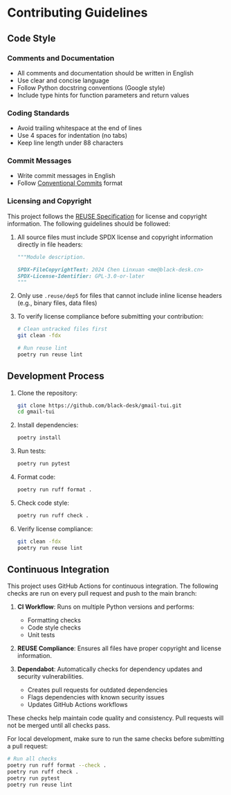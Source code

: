# Contributing Guidelines

## Code Style

### Comments and Documentation
- All comments and documentation should be written in English
- Use clear and concise language
- Follow Python docstring conventions (Google style)
- Include type hints for function parameters and return values

### Coding Standards
- Avoid trailing whitespace at the end of lines
- Use 4 spaces for indentation (no tabs)
- Keep line length under 88 characters

### Commit Messages
- Write commit messages in English
- Follow [Conventional Commits](https://www.conventionalcommits.org/) format

### Licensing and Copyright

This project follows the [REUSE Specification](https://reuse.software/spec/) for license and copyright information. The following guidelines should be followed:

1. All source files must include SPDX license and copyright information directly in file headers:
   ```python
   """Module description.

   SPDX-FileCopyrightText: 2024 Chen Linxuan <me@black-desk.cn>
   SPDX-License-Identifier: GPL-3.0-or-later
   """
   ```

2. Only use `.reuse/dep5` for files that cannot include inline license headers (e.g., binary files, data files)

3. To verify license compliance before submitting your contribution:
   ```bash
   # Clean untracked files first
   git clean -fdx

   # Run reuse lint
   poetry run reuse lint
   ```

## Development Process

1. Clone the repository:
   ```bash
   git clone https://github.com/black-desk/gmail-tui.git
   cd gmail-tui
   ```

2. Install dependencies:
   ```bash
   poetry install
   ```

3. Run tests:
   ```bash
   poetry run pytest
   ```

4. Format code:
   ```bash
   poetry run ruff format .
   ```

5. Check code style:
   ```bash
   poetry run ruff check .
   ```

6. Verify license compliance:
   ```bash
   git clean -fdx
   poetry run reuse lint
   ```

## Continuous Integration

This project uses GitHub Actions for continuous integration. The following checks are run on every pull request and push to the main branch:

1. **CI Workflow**: Runs on multiple Python versions and performs:
   - Formatting checks
   - Code style checks
   - Unit tests

2. **REUSE Compliance**: Ensures all files have proper copyright and license information.

3. **Dependabot**: Automatically checks for dependency updates and security vulnerabilities.
   - Creates pull requests for outdated dependencies
   - Flags dependencies with known security issues
   - Updates GitHub Actions workflows

These checks help maintain code quality and consistency. Pull requests will not be merged until all checks pass.

For local development, make sure to run the same checks before submitting a pull request:

```bash
# Run all checks
poetry run ruff format --check .
poetry run ruff check .
poetry run pytest
poetry run reuse lint
```